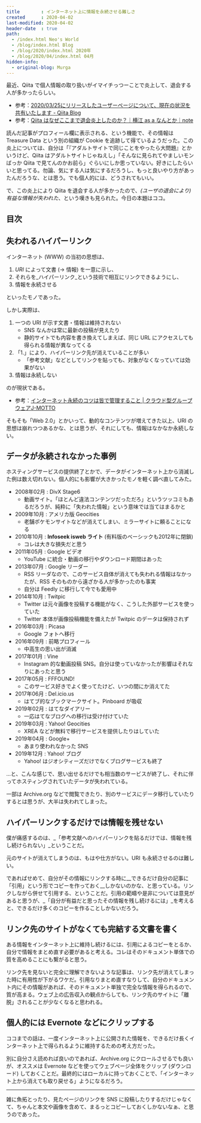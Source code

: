 ```yaml
---
title        : インターネット上に情報を永続させる難しさ
created      : 2020-04-02
last-modified: 2020-04-02
header-date  : true
path:
  - /index.html Neo's World
  - /blog/index.html Blog
  - /blog/2020/index.html 2020年
  - /blog/2020/04/index.html 04月
hidden-info:
  - original-blog: Murga
---
```


最近、Qiita で個人情報の取り扱いがイマイチっつーことで炎上して、退会する人が多かったらしい。

- 参考：[2020/03/25にリリースしたユーザーページについて、現在の状況を共有いたします - Qiita Blog](https://blog.qiita.com/about-user-page-renewal-20200326-2/)
- 参考：[Qiita はなぜここまで退会炎上したのか？｜横江 as a なんとか｜note](https://note.com/yokoe3/n/n60745905539b)

読んだ記事がプロフィール欄に表示される、という機能で、その情報は Treasure Data という別の組織が Cookie を追跡して得ているようだった。この炎上については、自分は「『アダルトサイトで同じことをやったら大問題』とかいうけど、Qiita はアダルトサイトじゃねえし」「そんなに見られてやましいモンばっか Qiita で見てんのかお前ら」ぐらいにしか思っていない。好きにしたらいいと思ってる。勿論、気にする人は気にするだろうし、もっと良いやり方があったんだろうな、とは思う。でも個人的には、どうされてもいい。

で、この炎上により Qiita を退会する人が多かったので、_(ユーザの退会により) 有益な情報が失われた_、という嘆きも見られた。今日の本題はココ。

## 目次

## 失われるハイパーリンク

インターネット (WWW) の当初の思想は、

1. _URI_ によって文書 (→ 情報) を一意に示し、
2. それらを_ハイパーリンク_という技術で相互にリンクできるようにし、
3. 情報を永続させる

といったモノであった。

しかし実際は、

1. 一つの URI が示す文書・情報は維持されない
    - SNS なんかは常に最新の投稿が見えたり
    - 静的サイトでも内容を書き換えてしまえば、同じ URL にアクセスしても得られる情報が異なってくる
2. 「1.」により、ハイパーリンク先が消えていることが多い
    - 「参考文献」などとしてリンクを貼っても、対象がなくなっていては効果がない
3. 情報は永続しない

のが現状である。

- 参考：[インターネット永続のコツは皆で管理すること | クラウド型グループウェアJ-MOTTO](https://www.j-motto.co.jp/00000000/column/2019/20190814.html)

そもそも「Web 2.0」とかいって、動的なコンテンツが増えてきた以上、URI の思想は崩れつつあるかな、とは思うが、それにしても、情報はなかなか永続しない。

## データが永続されなかった事例

ホスティングサービスの提供終了とかで、データがインターネット上から消滅した例は数え切れない。個人的にも影響が大きかったモノを軽く調べ直してみた。

- 2008年02月 : DivX Stage6
  - 動画サイト。「ほとんど違法コンテンツだっただろ」というツッコミもあるだろうが、純粋に「失われた情報」という意味では当てはまるかと
- 2009年10月 : アメリカ版 Geocities
  - 老舗ポケモンサイトなどが消えてしまい、ミラーサイトに頼ることになる
- 2010年10月 : __Infoseek isweb ライト__ (有料版のベーシックも2012年に閉鎖)
  - コレは大きな損失だと思う
- 2011年05月 : Google ビデオ
  - YouTube に統合・動画の移行やダウンロード期間はあった
- 2013年07月 : Google リーダー
  - RSS リーダなので、このサービス自体が消えても失われる情報はなかったが、RSS そのものから遠ざかる人が多かったのも事実
  - 自分は Feedly に移行して今でも愛用中
- 2014年10月 : Twitpic
  - Twitter は元々画像を投稿する機能がなく、こうした外部サービスを使っていた
  - Twitter 本体が画像投稿機能を備えたが Twitpic のデータは保持されず
- 2016年03月 : Picasa
  - Google フォトへ移行
- 2016年09月 : 前略プロフィール
  - 中高生の思い出が消滅
- 2017年01月 : Vine
  - Instagram 的な動画投稿 SNS。自分は使っていなかったが影響はそれなりにあったと思う
- 2017年05月 : FFFOUND!
  - このサービス好きでよく使ってたけど、いつの間にか消えてた
- 2017年06月 : Del.icio.us
  - はてブ的なブックマークサイト。Pinboard が吸収
- 2019年02月 : はてなダイアリー
  - 一応はてなブログへの移行は受け付けていた
- 2019年03月 : Yahoo! Geocities
  - XREA などが無料で移行サービスを提供したりはしていた
- 2019年04月 : Google+
  - あまり使われなかった SNS
- 2019年12月 : Yahoo! ブログ
  - Yahoo! はジオシティーズだけでなくブログサービスも終了

…と、こんな感じで、思い出せるだけでも相当数のサービスが終了し、それに伴ってホスティングされていたデータが失われている。

一部は Archive.org などで閲覧できたり、別のサービスにデータ移行していたりするとは思うが、大半は失われてしまった。

## ハイパーリンクするだけでは情報を残せない

僕が痛感するのは、_「参考文献へのハイパーリンクを貼るだけでは、情報を残し続けられない」_ということだ。

元のサイトが消えてしまうのは、もはや仕方がない。URI も永続させるのは難しい。

であればせめて、自分がその情報にリンクする時に__できるだけ自分の記事に「引用」という形でコピーを作っておく__しかないのかな、と思っている。リンクしながら併せて引用する、ということだ。引用の範疇や是非については意見があると思うが、_「自分が有益だと思ったその情報を残し続けるには」_を考えると、できるだけ多くのコピーを作ることしかないだろう。

## リンク先のサイトがなくても完結する文書を書く

ある情報をインターネット上に維持し続けるには、引用によるコピーをとるか、自分で情報をまとめ直す必要があると考える。コレはそのドキュメント単体での質を高めることにも繋がると思う。

リンク先を見ないと完全に理解できないような記事は、リンク先が消えてしまった時に有用性が下がるワケだ。引用なりまとめ直すなりして、自分のドキュメント内にその情報があれば、そのドキュメント単独で完全な情報を得られるので、質が高まる。ウェブ上の広告収入の観点からしても、リンク先のサイトに「離脱」されることが少なくなると思われる。

## 個人的には Evernote などにクリップする

ココまでの話は、一度インターネット上に公開された情報を、できるだけ長くインターネット上で得られるように維持するための考え方だった。

別に自分さえ読めれば良いのであれば、Archive.org にクロールさせるでも良いが、オススメは Evernote などを使ってウェブページ全体をクリップ (ダウンロード) しておくことだ。最終的にはローカルに持っておくことで、「インターネット上から消えても取り戻せる」ようになるだろう。

---

雑に魚拓とったり、見たページのリンクを SNS に投稿したりするだけじゃなくて、ちゃんと本文や画像を含めて、まるっとコピーしておくしかないなぁ、と思うのであった。
